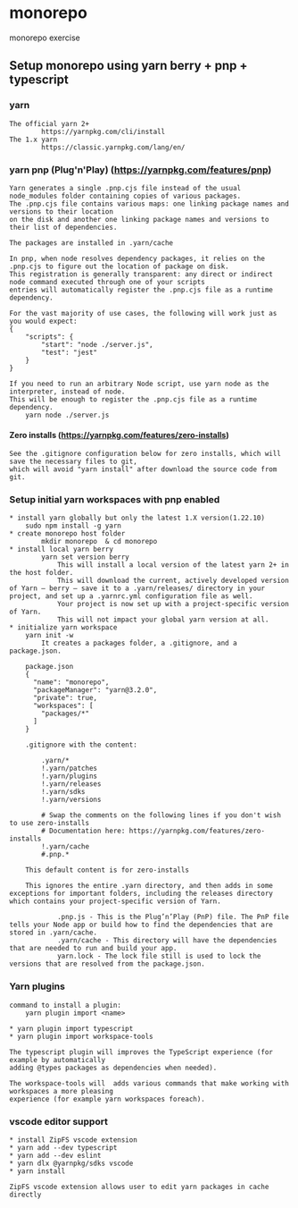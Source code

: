 # monorepo
monorepo exercise
## Setup monorepo using yarn berry + pnp + typescript

### yarn 
	The official yarn 2+ 
			https://yarnpkg.com/cli/install
	The 1.x yarn
			https://classic.yarnpkg.com/lang/en/

### yarn pnp (Plug'n'Play)	(https://yarnpkg.com/features/pnp)
	Yarn generates a single .pnp.cjs file instead of the usual node_modules folder containing copies of various packages. 
	The .pnp.cjs file contains various maps: one linking package names and versions to their location 
	on the disk and another one linking package names and versions to their list of dependencies.

	The packages are installed in .yarn/cache

	In pnp, when node resolves dependency packages, it relies on the .pnp.cjs to figure out the location of package on disk.
	This registration is generally transparent: any direct or indirect node command executed through one of your scripts 
	entries will automatically register the .pnp.cjs file as a runtime dependency. 

	For the vast majority of use cases, the following will work just as you would expect:
	{
		"scripts": {
			"start": "node ./server.js",
			"test": "jest"
		}
	}

	If you need to run an arbitrary Node script, use yarn node as the interpreter, instead of node. 
	This will be enough to register the .pnp.cjs file as a runtime dependency.
		yarn node ./server.js

#### Zero installs (https://yarnpkg.com/features/zero-installs)
	See the .gitignore configuration below for zero installs, which will save the necessary files to git, 
	which will avoid "yarn install" after download the source code from git.

### Setup initial yarn workspaces with pnp enabled
    * install yarn globally but only the latest 1.X version(1.22.10)
        sudo npm install -g yarn
	* create monorepo host folder
			mkdir monorepo  & cd monorepo
	* install local yarn berry 	
			yarn set version berry
                This will install a local version of the latest yarn 2+ in the host folder.
				This will download the current, actively developed version of Yarn – berry – save it to a .yarn/releases/ directory in your project, and set up a .yarnrc.yml configuration file as well.
				Your project is now set up with a project-specific version of Yarn.
				This will not impact your global yarn version at all.
	* initialize yarn workspace
		yarn init -w
			It creates a packages folder, a .gitignore, and a package.json.

		package.json
		{
		  "name": "monorepo",
		  "packageManager": "yarn@3.2.0",
		  "private": true,
		  "workspaces": [
			"packages/*"
		  ]
		}
		
		.gitignore with the content:
		
			.yarn/*
			!.yarn/patches
			!.yarn/plugins
			!.yarn/releases
			!.yarn/sdks
			!.yarn/versions

			# Swap the comments on the following lines if you don't wish to use zero-installs
			# Documentation here: https://yarnpkg.com/features/zero-installs
			!.yarn/cache
			#.pnp.*
			
		This default content is for zero-installs
				
		This ignores the entire .yarn directory, and then adds in some exceptions for important folders, including the releases directory which contains your project-specific version of Yarn.
				
				.pnp.js - This is the Plug’n’Play (PnP) file. The PnP file tells your Node app or build how to find the dependencies that are stored in .yarn/cache.
				.yarn/cache - This directory will have the dependencies that are needed to run and build your app.
				yarn.lock - The lock file still is used to lock the versions that are resolved from the package.json.

### Yarn plugins
	command to install a plugin:
		yarn plugin import <name>

    * yarn plugin import typescript
    * yarn plugin import workspace-tools

	The typescript plugin will improves the TypeScript experience (for example by automatically 
	adding @types packages as dependencies when needed).

	The workspace-tools will  adds various commands that make working with workspaces a more pleasing 
	experience (for example yarn workspaces foreach).

### vscode editor support
    * install ZipFS vscode extension
    * yarn add --dev typescript 
	* yarn add --dev eslint
	* yarn dlx @yarnpkg/sdks vscode
	* yarn install

	ZipFS vscode extension allows user to edit yarn packages in cache directly